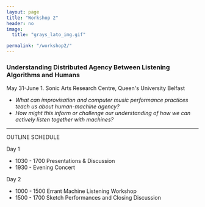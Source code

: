 ```yaml
---
layout: page
title: "Workshop 2"
header: no
image:
  title: "grays_lato_img.gif"

permalink: "/workshop2/"
---
```



### Understanding Distributed Agency Between Listening Algorithms and Humans
May 31-June 1. Sonic Arts Research Centre, Queen's University Belfast



* *What can improvisation and computer music performance practices teach us about human-machine agency?*
* *How might this inform or challenge our understanding of how we can actively listen together with machines?*

---

OUTLINE SCHEDULE

Day 1
+ 1030 - 1700 Presentations & Discussion
+ 1930 - Evening Concert

Day 2
+ 1000 - 1500 Errant Machine Listening Workshop
+ 1500 - 1700 Sketch Performances and Closing Discussion
